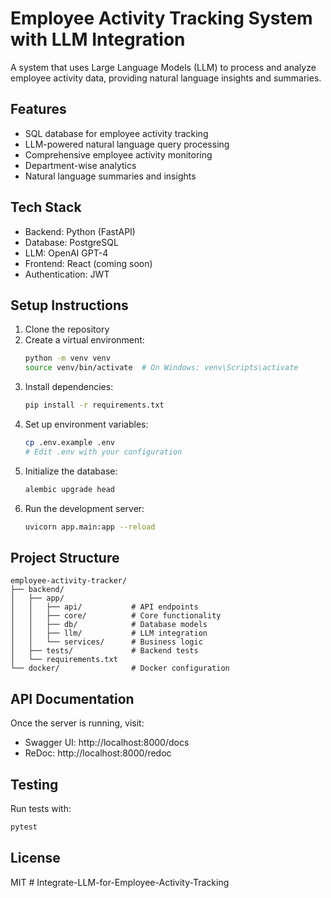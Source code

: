 # Employee Activity Tracking System with LLM Integration

A system that uses Large Language Models (LLM) to process and analyze employee activity data, providing natural language insights and summaries.

## Features

- SQL database for employee activity tracking
- LLM-powered natural language query processing
- Comprehensive employee activity monitoring
- Department-wise analytics
- Natural language summaries and insights

## Tech Stack

- Backend: Python (FastAPI)
- Database: PostgreSQL
- LLM: OpenAI GPT-4
- Frontend: React (coming soon)
- Authentication: JWT

## Setup Instructions

1. Clone the repository
2. Create a virtual environment:
   ```bash
   python -m venv venv
   source venv/bin/activate  # On Windows: venv\Scripts\activate
   ```
3. Install dependencies:
   ```bash
   pip install -r requirements.txt
   ```
4. Set up environment variables:
   ```bash
   cp .env.example .env
   # Edit .env with your configuration
   ```
5. Initialize the database:
   ```bash
   alembic upgrade head
   ```
6. Run the development server:
   ```bash
   uvicorn app.main:app --reload
   ```

## Project Structure

```
employee-activity-tracker/
├── backend/
│   ├── app/
│   │   ├── api/           # API endpoints
│   │   ├── core/          # Core functionality
│   │   ├── db/            # Database models
│   │   ├── llm/           # LLM integration
│   │   └── services/      # Business logic
│   ├── tests/             # Backend tests
│   └── requirements.txt
└── docker/                # Docker configuration
```

## API Documentation

Once the server is running, visit:
- Swagger UI: http://localhost:8000/docs
- ReDoc: http://localhost:8000/redoc

## Testing

Run tests with:
```bash
pytest
```

## License

MIT # Integrate-LLM-for-Employee-Activity-Tracking
